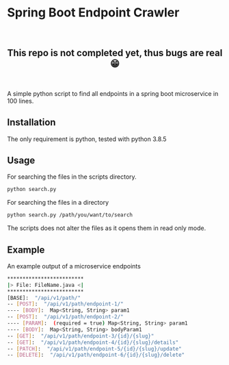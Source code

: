 # Spring Boot Endpoint Crawler

<br />

<div align="center">
<h2>This repo is not completed yet, thus bugs are real 😁 </h2>
</div>

<br />

A simple python script to find all endpoints in a spring boot microservice in 100 lines.

## Installation

The only requirement is python, tested with python 3.8.5

## Usage

For searching the files in the scripts directory.

```bash
python search.py
```

For searching the files in a directory

```bash
python search.py /path/you/want/to/search
```

The scripts does not alter the files as it opens them in read only mode.

## Example

An example output of a microservice endpoints

```bash
*************************
|> File: FileName.java <|
*************************
[BASE]:  "/api/v1/path/"
-- [POST]:  "/api/v1/path/endpoint-1/"
---- [BODY]:  Map<String, String> param1
-- [POST]:  "/api/v1/path/endpoint-2/"
---- [PARAM]:  (required = true) Map<String, String> param1
---- [BODY]:  Map<String, String> bodyParam1
-- [GET]:  "/api/v1/path/endpoint-3/{id}/{slug}"
-- [GET]:  "/api/v1/path/endpoint-4/{id}/{slug}/details"
-- [PATCH]:  "/api/v1/path/endpoint-5/{id}/{slug}/update"
-- [DELETE]:  "/api/v1/path/endpoint-6/{id}/{slug}/delete"
```

